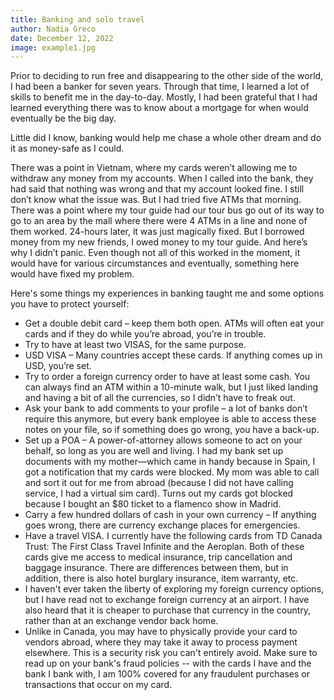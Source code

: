 ```yaml
---
title: Banking and solo travel
author: Nadia Greco
date: December 12, 2022
image: example1.jpg
---
```


Prior to deciding to run free and disappearing to the other side of the world, I had been a banker for seven years. Through that time, I learned a lot of skills to benefit me in the day-to-day. Mostly, I had been grateful that I had learned everything there was to know about a mortgage for when would eventually be the big day.

Little did I know, banking would help me chase a whole other dream and do it as money-safe as I could.

There was a point in Vietnam, where my cards weren’t allowing me to withdraw any money from my accounts. When I called into the bank, they had said that nothing was wrong and that my account looked fine. I still don’t know what the issue was. But I had tried five ATMs that morning. There was a point where my tour guide had our tour bus go out of its way to go to an area by the mall where there were 4 ATMs in a line and none of them worked. 24-hours later, it was just magically fixed. But I borrowed money from my new friends, I owed money to my tour guide. And here’s why I didn’t panic. Even though not all of this worked in the moment, it would have for various circumstances and eventually, something here would have fixed my problem.

Here's some things my experiences in banking taught me and some options you have to protect yourself:

- Get a double debit card – keep them both open. ATMs will often eat your cards and if they do while you’re abroad, you’re in trouble.
- Try to have at least two VISAS, for the same purpose.
- USD VISA – Many countries accept these cards. If anything comes up in USD, you’re set.
- Try to order a foreign currency order to have at least some cash. You can always find an ATM within a 10-minute walk, but I just liked landing and having a bit of all the currencies, so I didn’t have to freak out.
- Ask your bank to add comments to your profile – a lot of banks don’t require this anymore, but every bank employee is able to access these notes on your file, so if something does go wrong, you have a back-up.
- Set up a POA – A power-of-attorney allows someone to act on your behalf, so long as you are well and living. I had my bank set up documents with my mother—which came in handy because in Spain, I got a notification that my cards were blocked. My mom was able to call and sort it out for me from abroad (because I did not have calling service, I had a virtual sim card). Turns out my cards got blocked because I bought an $80 ticket to a flamenco show in Madrid.
- Carry a few hundred dollars of cash in your own currency – If anything goes wrong, there are currency exchange places for emergencies.
- Have a travel VISA. I currently have the following cards from TD Canada Trust: The First Class Travel Infinite and the Aeroplan. Both of these cards give me access to medical insurance, trip cancellation and baggage insurance. There are differences between them, but in addition, there is also hotel burglary insurance, item warranty, etc.
- I haven't ever taken the liberty of exploring my foreign currency options, but I have read not to exchange foreign currency at an airport. I have also heard that it is cheaper to purchase that currency in the country, rather than at an exchange vendor back home.
- Unlike in Canada, you may have to physically provide your card to vendors abroad, where they may take it away to process payment elsewhere. This is a security risk you can't entirely avoid. Make sure to read up on your bank's fraud policies -- with the cards I have and the bank I bank with, I am 100% covered for any fraudulent purchases or transactions that occur on my card.

